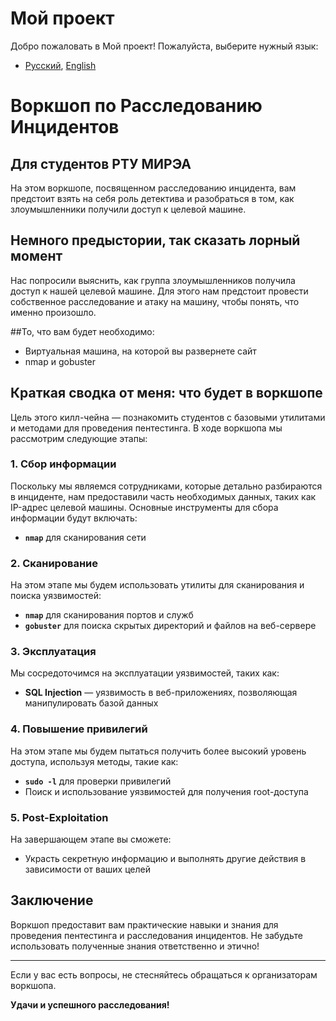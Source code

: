 # Мой проект

Добро пожаловать в Мой проект! Пожалуйста, выберите нужный язык:

- [Русский](README.md), [English](README-en.md)
# Воркшоп по Расследованию Инцидентов

## Для студентов РТУ МИРЭА

На этом воркшопе, посвященном расследованию инцидента, вам предстоит взять на себя роль детектива и разобраться в том, как злоумышленники получили доступ к целевой машине.

## Немного предыстории, так сказать лорный момент

Нас попросили выяснить, как группа злоумышленников получила доступ к нашей целевой машине. Для этого нам предстоит провести собственное расследование и атаку на машину, чтобы понять, что именно произошло.

##То, что вам будет необходимо:
- Виртуальная машина, на которой вы развернете сайт
- nmap и gobuster

## Краткая сводка от меня: что будет в воркшопе

Цель этого килл-чейна — познакомить студентов с базовыми утилитами и методами для проведения пентестинга. В ходе воркшопа мы рассмотрим следующие этапы:

### 1. Сбор информации

Поскольку мы являемся сотрудниками, которые детально разбираются в инциденте, нам предоставили часть необходимых данных, таких как IP-адрес целевой машины. Основные инструменты для сбора информации будут включать:

- **`nmap`** для сканирования сети

### 2. Сканирование

На этом этапе мы будем использовать утилиты для сканирования и поиска уязвимостей:

- **`nmap`** для сканирования портов и служб
- **`gobuster`** для поиска скрытых директорий и файлов на веб-сервере

### 3. Эксплуатация

Мы сосредоточимся на эксплуатации уязвимостей, таких как:

- **SQL Injection** — уязвимость в веб-приложениях, позволяющая манипулировать базой данных

### 4. Повышение привилегий

На этом этапе мы будем пытаться получить более высокий уровень доступа, используя методы, такие как:

- **`sudo -l`** для проверки привилегий
- Поиск и использование уязвимостей для получения root-доступа

### 5. Post-Exploitation

На завершающем этапе вы сможете:

- Украсть секретную информацию и выполнять другие действия в зависимости от ваших целей

## Заключение

Воркшоп предоставит вам практические навыки и знания для проведения пентестинга и расследования инцидентов. Не забудьте использовать полученные знания ответственно и этично!

---

Если у вас есть вопросы, не стесняйтесь обращаться к организаторам воркшопа.

**Удачи и успешного расследования!**
